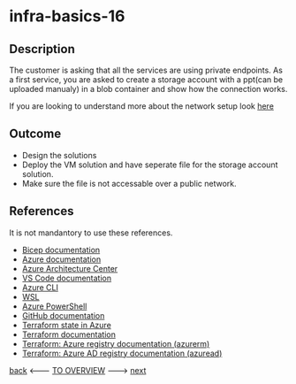 # infra-basics-16

## Description

The customer is asking that all the services are using private endpoints. As a first service, you are asked to create a storage account with a ppt(can be uploaded manualy) in a blob container and show how the connection works.

If you are looking to understand more about the network setup look [here](../Networking/infra-networking-1.md)

## Outcome

- Design the solutions
- Deploy the VM solution and have seperate file for the storage account solution.
- Make sure the file is not accessable over a public network.

## References

It is not mandantory to use these references.

- [Bicep documentation](https://docs.microsoft.com/en-us/azure/azure-resource-manager/bicep/)
- [Azure documentation](https://docs.microsoft.com/en-us/azure/)
- [Azure Architecture Center](https://docs.microsoft.com/en-us/azure/architecture/)
- [VS Code documentation](https://code.visualstudio.com/Docs)
- [Azure CLI](https://docs.microsoft.com/en-us/cli/azure/reference-index?view=azure-cli-latest)
- [WSL](https://docs.microsoft.com/en-us/windows/wsl/about)
- [Azure PowerShell](https://docs.microsoft.com/en-us/powershell/azure/?view=azps-6.6.0)
- [GitHub documentation](https://docs.github.com/en)
- [Terraform state in Azure](https://www.terraform.io/language/settings/backends/azurerm)
- [Terraform documentation](https://www.terraform.io/docs)
- [Terraform: Azure registry documentation (azurerm)](https://registry.terraform.io/providers/hashicorp/azurerm/latest/docs)
- [Terraform: Azure AD registry documentation (azuread)](https://registry.terraform.io/providers/hashicorp/azuread/latest/docs)

[back](./infra-basics-16.md) <--- [TO OVERVIEW](../Infrastructure.md) ---> [next](./infra-basics-17.md)
